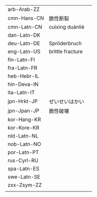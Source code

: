 | | | |
|-|-|-|
| arb-Arab-ZZ |  |  |
| cmn-Hans-CN | 脆性断裂 |  |
| cmn-Latn-CN | cuìxìng duànliè |  |
| dan-Latn-DK |  |  |
| deu-Latn-DE | Spröderbruch |  |
| eng-Latn-US | brittle fracture |  |
| fin-Latn-FI |  |  |
| fra-Latn-FR |  |  |
| heb-Hebr-IL |  |  |
| hin-Deva-IN |  |  |
| ita-Latn-IT |  |  |
| jpn-Hrkt-JP | ぜいせいはかい |  |
| jpn-Jpan-JP | 脆性破壊 |  |
| kor-Hang-KR |  |  |
| kor-Kore-KR |  |  |
| nld-Latn-NL |  |  |
| nob-Latn-NO |  |  |
| por-Latn-PT |  |  |
| rus-Cyrl-RU |  |  |
| spa-Latn-ES |  |  |
| swe-Latn-SE |  |  |
| zxx-Zsym-ZZ |  |  |
|  |  |  |